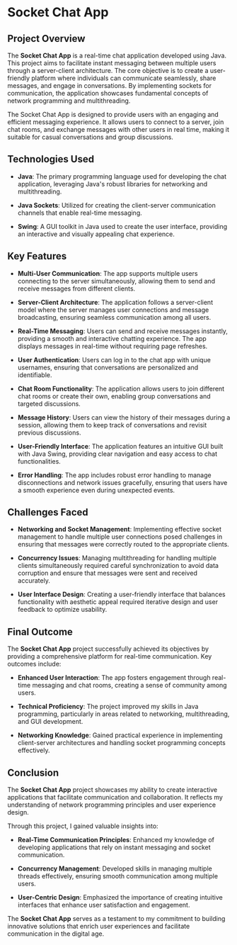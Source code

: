 # Socket Chat App

## Project Overview

The **Socket Chat App** is a real-time chat application developed using Java. This project aims to facilitate instant messaging between multiple users through a server-client architecture. The core objective is to create a user-friendly platform where individuals can communicate seamlessly, share messages, and engage in conversations. By implementing sockets for communication, the application showcases fundamental concepts of network programming and multithreading.

The Socket Chat App is designed to provide users with an engaging and efficient messaging experience. It allows users to connect to a server, join chat rooms, and exchange messages with other users in real time, making it suitable for casual conversations and group discussions.

## Technologies Used

- **Java**: The primary programming language used for developing the chat application, leveraging Java's robust libraries for networking and multithreading.

- **Java Sockets**: Utilized for creating the client-server communication channels that enable real-time messaging.

- **Swing**: A GUI toolkit in Java used to create the user interface, providing an interactive and visually appealing chat experience.

## Key Features

- **Multi-User Communication**: The app supports multiple users connecting to the server simultaneously, allowing them to send and receive messages from different clients.

- **Server-Client Architecture**: The application follows a server-client model where the server manages user connections and message broadcasting, ensuring seamless communication among all users.

- **Real-Time Messaging**: Users can send and receive messages instantly, providing a smooth and interactive chatting experience. The app displays messages in real-time without requiring page refreshes.

- **User Authentication**: Users can log in to the chat app with unique usernames, ensuring that conversations are personalized and identifiable.

- **Chat Room Functionality**: The application allows users to join different chat rooms or create their own, enabling group conversations and targeted discussions.

- **Message History**: Users can view the history of their messages during a session, allowing them to keep track of conversations and revisit previous discussions.

- **User-Friendly Interface**: The application features an intuitive GUI built with Java Swing, providing clear navigation and easy access to chat functionalities.

- **Error Handling**: The app includes robust error handling to manage disconnections and network issues gracefully, ensuring that users have a smooth experience even during unexpected events.

## Challenges Faced

- **Networking and Socket Management**: Implementing effective socket management to handle multiple user connections posed challenges in ensuring that messages were correctly routed to the appropriate clients.

- **Concurrency Issues**: Managing multithreading for handling multiple clients simultaneously required careful synchronization to avoid data corruption and ensure that messages were sent and received accurately.

- **User Interface Design**: Creating a user-friendly interface that balances functionality with aesthetic appeal required iterative design and user feedback to optimize usability.

## Final Outcome

The **Socket Chat App** project successfully achieved its objectives by providing a comprehensive platform for real-time communication. Key outcomes include:

- **Enhanced User Interaction**: The app fosters engagement through real-time messaging and chat rooms, creating a sense of community among users.

- **Technical Proficiency**: The project improved my skills in Java programming, particularly in areas related to networking, multithreading, and GUI development.

- **Networking Knowledge**: Gained practical experience in implementing client-server architectures and handling socket programming concepts effectively.

## Conclusion

The **Socket Chat App** project showcases my ability to create interactive applications that facilitate communication and collaboration. It reflects my understanding of network programming principles and user experience design.

Through this project, I gained valuable insights into:

- **Real-Time Communication Principles**: Enhanced my knowledge of developing applications that rely on instant messaging and socket communication.

- **Concurrency Management**: Developed skills in managing multiple threads effectively, ensuring smooth communication among multiple users.

- **User-Centric Design**: Emphasized the importance of creating intuitive interfaces that enhance user satisfaction and engagement.

The **Socket Chat App** serves as a testament to my commitment to building innovative solutions that enrich user experiences and facilitate communication in the digital age.
